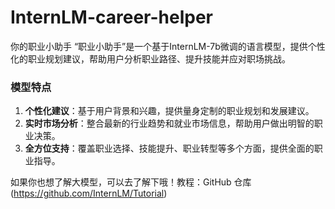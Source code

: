 # InternLM-career-helper
你的职业小助手
“职业小助手”是一个基于InternLM-7b微调的语言模型，提供个性化的职业规划建议，帮助用户分析职业路径、提升技能并应对职场挑战。<br>
### 模型特点

1. **个性化建议**：基于用户背景和兴趣，提供量身定制的职业规划和发展建议。
2. **实时市场分析**：整合最新的行业趋势和就业市场信息，帮助用户做出明智的职业决策。
3. **全方位支持**：覆盖职业选择、技能提升、职业转型等多个方面，提供全面的职业指导。


如果你也想了解大模型，可以去了解下哦！教程：GitHub 仓库(https://github.com/InternLM/Tutorial)

